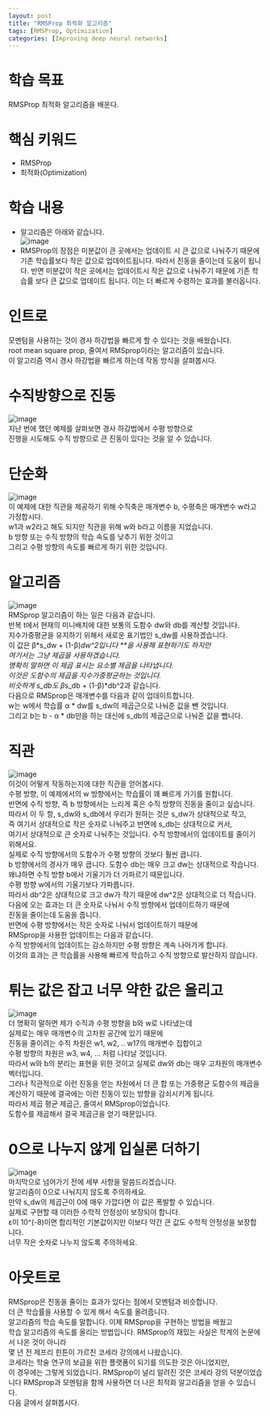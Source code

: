 ```yaml
---
layout: post
title: "RMSProp 최적화 알고리즘"
tags: [RMSProp, Optimization]
categories: [Improving deep neural networks]
---
```


# 학습 목표
RMSProp 최적화 알고리즘을 배운다.

# 핵심 키워드
* RMSProp
* 최적화(Optimization)

# 학습 내용
* 알고리즘은 아래와 같습니다.        
![image](https://user-images.githubusercontent.com/50114210/65679170-8bafa500-e08f-11e9-8a41-8fc88f06bf4a.png)        
* RMSProp의 장점은 미분값이 큰 곳에서는 업데이트 시 큰 값으로 나눠주기 때문에 기존 학습률보다 작은 값으로 업데이트됩니다. 따라서 진동을 줄이는데 도움이 됩니다. 반면 미분값이 작은 곳에서는 업데이트시 작은 값으로 나눠주기 때문에 기존 학습률 보다 큰 값으로 업데이트 됩니다. 이는 더 빠르게 수렴하는 효과를 불러옵니다.

# 인트로
모멘텀을 사용하는 것이 경사 하강법을 빠르게 할 수 있다는 것을 배웠습니다.       
root mean square prop, 줄여서 RMSprop이라는 알고리즘이 있습니다.         
이 알고리즘 역시 경사 하강법을 빠르게 하는데 작동 방식을 살펴봅시다.      

# 수직방향으로 진동
![image](https://user-images.githubusercontent.com/50114210/65680188-70459980-e091-11e9-9e34-807ede300e3a.png)   
지난 번에 했던 예제를 살펴보면 경사 하강법에서 수평 방향으로           
진행을 시도해도 수직 방향으로 큰 진동이 있다는 것을 알 수 있습니다.     

# 단순화
![image](https://user-images.githubusercontent.com/50114210/65680230-83f10000-e091-11e9-911b-6c5050407f27.png)      
이 예제에 대한 직관을 제공하기 위해 수직축은 매개변수 b, 수평축은 매개변수 w라고 가정합시다.           
w1과 w2라고 해도 되지만 직관을 위해 w와 b라고 이름을 지었습니다.         
b 방향 또는 수직 방향의 학습 속도를 낮추기 위한 것이고          
그리고 수평 방향의 속도를 빠르게 하기 위한 것입니다.        

# 알고리즘
![image](https://user-images.githubusercontent.com/50114210/65680364-c0bcf700-e091-11e9-94cf-067afda4bb05.png)       
RMSprop 알고리즘이 하는 일은 다음과 같습니다.         
반복 t에서 현재의 미니배치에 대한 보통의 도함수 dw와 db를 계산할 것입니다.         
지수가중평균을 유지하기 위해서 새로운 표기법인 s_dw를 사용하겠습니다.        
이 값은 β*s_dw + (1-β)*dw^2입니다 **을 사용해 표현하기도 하지만          
여기서는 그냥 제곱을 사용하겠습니다.            
명확히 말하면 이 제곱 표시는 요소별 제곱을 나타냅니다.         
이것은 도함수의 제곱을 지수가중평균하는 것입니다.         
비슷하게 s_db도 β*s_db + (1-β)*db^2과 같습니다.            
다음으로 RMSprop은 매개변수를 다음과 같이 업데이트합니다.         
w는 w에서 학습률 α * dw를 s_dw의 제곱근으로 나눠준 값을 뺀 것입니다.            
그리고 b는 b - α  * db만을 하는 대신에 s_db의 제곱근으로 나눠준 값을 뺍니다.          

# 직관
![image](https://user-images.githubusercontent.com/50114210/65680282-9c611a80-e091-11e9-9d1c-33abcdec7f37.png)       
이것이 어떻게 작동하는지에 대한 직관을 얻어봅시다.       
수평 방향, 이 예제에서의 w 방향에서는 학습률이 꽤 빠르게 가기를 원합니다.         
반면에 수직 방향, 즉 b 방향에서는 느리게 혹은 수직 방향의 진동을 줄이고 싶습니다.         
따라서 이 두 항, s_dw와 s_db에서 우리가 원하는 것은 s_dw가 상대적으로 작고,          
즉 여기서 상대적으로 작은 숫자로 나눠주고 반면에 s_db는 상대적으로 커서,         
여기서 상대적으로 큰 숫자로 나눠주는 것입니다. 수직 방향에서의 업데이트를 줄이기 위해서요.          
실제로 수직 방향에서의 도함수가 수평 방향의 것보다 훨씬 큽니다.         
b 방향에서의 경사가 매우 큽니다. 도함수 db는 매우 크고 dw는 상대적으로 작습니다.          
왜냐하면 수직 방향 b에서 기울기가 더 가파르기 때문입니다.        
수평 방향 w에서의 기울기보다 가파릅니다.      
따라서 db^2은 상대적으로 크고 dw가 작기 때문에 dw^2은 상대적으로 더 작습니다.       
다음에 오는 효과는 더 큰 숫자로 나눠서 수직 방향에서 업데이트하기 때문에    
진동을 줄이는데 도움을 줍니다.        
반면에 수평 방향에서는 작은 숫자로 나눠서 업데이트하기 때문에          
RMSprop을 사용한 업데이트는 다음과 같습니다.      
수직 방향에서의 업데이트는 감소하지만 수평 방향은 계속 나아가게 합니다.        
이것의 효과는 큰 학습률을 사용해 빠르게 학습하고 수직 방향으로 발산하지 않습니다.                

# 튀는 값은 잡고 너무 약한 값은 올리고
![image](https://user-images.githubusercontent.com/50114210/65680450-ee09a500-e091-11e9-9399-b97bb98862d1.png)    
더 명확히 말하면 제가 수직과 수평 방향을 b와 w로 나타냈는데       
실제로는 매우 매개변수의 고차원 공간에 있기 때문에        
진동을 줄이려는 수직 차원은 w1, w2, .. w17의 매개변수 집합이고         
수평 방향의 차원은 w3, w4, ... 처럼 나타날 것입니다.          
따라서 w와 b의 분리는 표현을 위한 것이고 실제로 dw와 db는 매우 고차원의 매개변수 벡터입니다.          
그러나 직관적으로 이런 진동을 얻는 차원에서 더 큰 합 또는 가중평균 도함수의 제곱을 계산하기 때문에
결국에는 이런 진동이 있는 방향을 감쇠시키게 됩니다.          
따라서 제곱 평균 제곱근, 줄여서 RMSprop이었습니다.        
도함수를 제곱해서 결국 제곱근을 얻기 때문입니다.      

# 0으로 나누지 않게 입실론 더하기
![image](https://user-images.githubusercontent.com/50114210/65680520-142f4500-e092-11e9-9f9e-9aa4adef8576.png)    
마지막으로 넘어가기 전에 세부 사항을 말씀드리겠습니다.       
알고리즘이 0으로 나눠지지 않도록 주의하세요.       
만약 s_dw의 제곱근이 0에 매우 가깝다면 이 값은 폭발할 수 있습니다.       
실제로 구현할 때 이러한 수학적 안정성이 보장되야 합니다.        
ε이 10^(-8)이면 합리적인 기본값이지만 이보다 약간 큰 값도 수학적 안정성을 보장합니다.         
너무 작은 숫자로 나누지 않도록 주의하세요.         

# 아웃트로
RMSprop은 진동을 줄이는 효과가 있다는 점에서 모멘텀과 비슷합니다.      
더 큰 학습률을 사용할 수 있게 해서 속도를 올려줍니다.      
알고리즘의 학습 속도를 말합니다. 이제 RMSprop을 구현하는 방법을 배웠고      
학습 알고리즘의 속도를 올리는 방법입니다. 
RMSprop의 재밌는 사실은 학계의 논문에서 나온 것이 아니라       
몇 년 전 제프리 힌튼이 가르친 코세라 강의에서 나왔습니다.         
코세라는 학술 연구의 보급을 위한 플랫폼이 되기를 의도한 것은 아니었지만,        
이 경우에는 그렇게 되었습니다. RMSprop이 널리 알려진 것은 코세라 강의 덕분이었습니다
RMSprop과 모멘텀을 함께 사용하면 더 나은 최적화 알고리즘을 얻을 수 있습니다.      
다음 글에서 살펴봅시다.      

